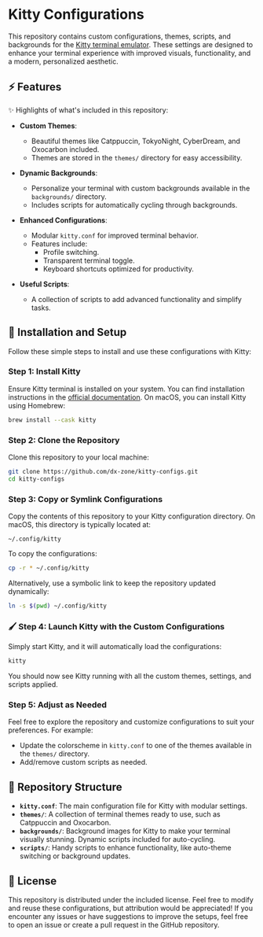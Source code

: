 # Kitty Configurations
This repository contains custom configurations, themes, scripts, and backgrounds for the [Kitty terminal emulator](https://sw.kovidgoyal.net/kitty/). These settings are designed to enhance your terminal experience with improved visuals, functionality, and a modern, personalized aesthetic.
## ⚡ Features
✨ Highlights of what's included in this repository:
- **Custom Themes**:
    - Beautiful themes like Catppuccin, TokyoNight, CyberDream, and Oxocarbon included.
    - Themes are stored in the `themes/` directory for easy accessibility.

- **Dynamic Backgrounds**:
    - Personalize your terminal with custom backgrounds available in the `backgrounds/` directory.
    - Includes scripts for automatically cycling through backgrounds.

- **Enhanced Configurations**:
    - Modular `kitty.conf` for improved terminal behavior.
    - Features include:
        - Profile switching.
        - Transparent terminal toggle.
        - Keyboard shortcuts optimized for productivity.

- **Useful Scripts**:
    - A collection of scripts to add advanced functionality and simplify tasks.

## 🚀 Installation and Setup
Follow these simple steps to install and use these configurations with Kitty:
### Step 1: Install Kitty
Ensure Kitty terminal is installed on your system. You can find installation instructions in the [official documentation](https://sw.kovidgoyal.net/kitty/).
On macOS, you can install Kitty using Homebrew:
``` bash
brew install --cask kitty
```
### Step 2: Clone the Repository
Clone this repository to your local machine:
``` bash
git clone https://github.com/dx-zone/kitty-configs.git
cd kitty-configs
```
### Step 3: Copy or Symlink Configurations
Copy the contents of this repository to your Kitty configuration directory. On macOS, this directory is typically located at:
``` 
~/.config/kitty
```
To copy the configurations:
``` bash
cp -r * ~/.config/kitty
```
Alternatively, use a symbolic link to keep the repository updated dynamically:
``` bash
ln -s $(pwd) ~/.config/kitty
```
### 🖌️ Step 4: Launch Kitty with the Custom Configurations
Simply start Kitty, and it will automatically load the configurations:
``` bash
kitty
```
You should now see Kitty running with all the custom themes, settings, and scripts applied.
### Step 5: Adjust as Needed
Feel free to explore the repository and customize configurations to suit your preferences. For example:
- Update the colorscheme in `kitty.conf` to one of the themes available in the `themes/` directory.
- Add/remove custom scripts as needed.

## 📂 Repository Structure
- **`kitty.conf`**: The main configuration file for Kitty with modular settings.
- **`themes/`**: A collection of terminal themes ready to use, such as Catppuccin and Oxocarbon.
- **`backgrounds/`**: Background images for Kitty to make your terminal visually stunning. Dynamic scripts included for auto-cycling.
- **`scripts/`**: Handy scripts to enhance functionality, like auto-theme switching or background updates.

## 📜 License
This repository is distributed under the included license. Feel free to modify and reuse these configurations, but attribution would be appreciated!
If you encounter any issues or have suggestions to improve the setups, feel free to open an issue or create a pull request in the GitHub repository.


